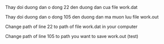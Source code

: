 Thay doi duong dan o dong 22 den duong dan cua file work.dat

Thay doi duong dan o dong 105 den duong dan ma muon luu file work.out

Change path of line 22 to path of file work.dat in your computer

Change path of line 105 to path you want to save work.out (test)
